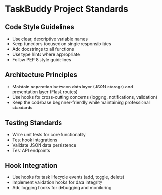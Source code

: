 # TaskBuddy Project Standards

## Code Style Guidelines
- Use clear, descriptive variable names
- Keep functions focused on single responsibilities
- Add docstrings to all functions
- Use type hints where appropriate
- Follow PEP 8 style guidelines

## Architecture Principles
- Maintain separation between data layer (JSON storage) and presentation layer (Flask routes)
- Use hooks for cross-cutting concerns (logging, notifications, validation)
- Keep the codebase beginner-friendly while maintaining professional standards

## Testing Standards
- Write unit tests for core functionality
- Test hook integrations
- Validate JSON data persistence
- Test API endpoints

## Hook Integration
- Use hooks for task lifecycle events (add, toggle, delete)
- Implement validation hooks for data integrity
- Add logging hooks for debugging and monitoring